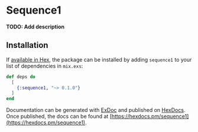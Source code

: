 # Sequence1

**TODO: Add description**

## Installation

If [available in Hex](https://hex.pm/docs/publish), the package can be installed
by adding `sequence1` to your list of dependencies in `mix.exs`:

```elixir
def deps do
  [
    {:sequence1, "~> 0.1.0"}
  ]
end
```

Documentation can be generated with [ExDoc](https://github.com/elixir-lang/ex_doc)
and published on [HexDocs](https://hexdocs.pm). Once published, the docs can
be found at [https://hexdocs.pm/sequence1](https://hexdocs.pm/sequence1).

